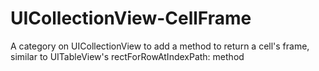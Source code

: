 UICollectionView-CellFrame
==========================

A category on UICollectionView to add a method to return a cell's frame, similar to UITableView's rectForRowAtIndexPath: method